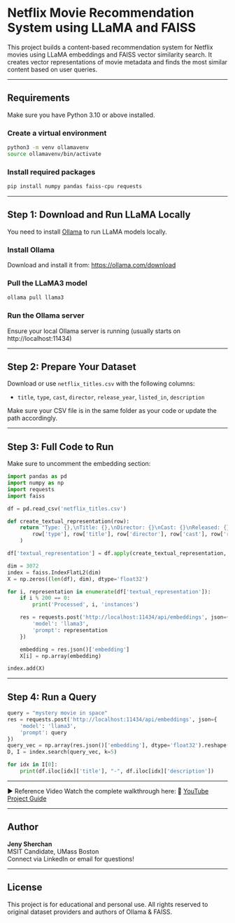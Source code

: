 
# Netflix Movie Recommendation System using LLaMA and FAISS

This project builds a content-based recommendation system for Netflix movies using LLaMA embeddings and FAISS vector similarity search. It creates vector representations of movie metadata and finds the most similar content based on user queries.

---

## Requirements

Make sure you have Python 3.10 or above installed.

### Create a virtual environment
```bash
python3 -m venv ollamavenv
source ollamavenv/bin/activate
```

### Install required packages
```bash
pip install numpy pandas faiss-cpu requests
```

---

## Step 1: Download and Run LLaMA Locally

You need to install [Ollama](https://ollama.com/) to run LLaMA models locally.

### Install Ollama

Download and install it from: https://ollama.com/download

### Pull the LLaMA3 model

```bash
ollama pull llama3
```

### Run the Ollama server

Ensure your local Ollama server is running (usually starts on http://localhost:11434)

---

## Step 2: Prepare Your Dataset

Download or use `netflix_titles.csv` with the following columns:

- `title`, `type`, `cast`, `director`, `release_year`, `listed_in`, `description`

Make sure your CSV file is in the same folder as your code or update the path accordingly.

---

## Step 3: Full Code to Run

Make sure to uncomment the embedding section:

```python
import pandas as pd
import numpy as np
import requests
import faiss

df = pd.read_csv('netflix_titles.csv')

def create_textual_representation(row):
    return "Type: {},\nTitle: {},\nDirector: {}\nCast: {}\nReleased: {}\nGenres: {}\n\nDescription: {}".format(
        row['type'], row['title'], row['director'], row['cast'], row['release_year'], row['listed_in'], row['description']
    )

df['textual_representation'] = df.apply(create_textual_representation, axis=1)

dim = 3072
index = faiss.IndexFlatL2(dim)
X = np.zeros((len(df), dim), dtype='float32')

for i, representation in enumerate(df['textual_representation']):
    if i % 200 == 0:
        print('Processed', i, 'instances')

    res = requests.post('http://localhost:11434/api/embeddings', json={
        'model': 'llama3',
        'prompt': representation
    })

    embedding = res.json()['embedding']
    X[i] = np.array(embedding)

index.add(X)
```

---

## Step 4: Run a Query

```python
query = "mystery movie in space"
res = requests.post('http://localhost:11434/api/embeddings', json={
    'model': 'llama3',
    'prompt': query
})
query_vec = np.array(res.json()['embedding'], dtype='float32').reshape(1, -1)
D, I = index.search(query_vec, k=5)

for idx in I[0]:
    print(df.iloc[idx]['title'], "-", df.iloc[idx]['description'])
```

---

▶️ Reference Video
Watch the complete walkthrough here: 🔗 [YouTube Project Guide](https://www.youtube.com/watch?si=COpqRri8MJgxsLxc&v=epidA1fBFtI&feature=youtu.be)

---

## Author

**Jeny Sherchan**  
MSIT Candidate, UMass Boston  
Connect via LinkedIn or email for questions!

---

## License

This project is for educational and personal use. All rights reserved to original dataset providers and authors of Ollama & FAISS.
